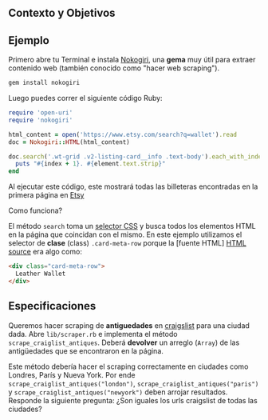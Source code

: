 ## Contexto y Objetivos

## Ejemplo

Primero abre tu Terminal e instala [Nokogiri](http://www.nokogiri.org/), una **gema** muy útil para extraer contenido web (también conocido como "hacer web scraping").

```bash
gem install nokogiri
```
Luego puedes correr el siguiente código Ruby:

```ruby
require 'open-uri'
require 'nokogiri'

html_content = open('https://www.etsy.com/search?q=wallet').read
doc = Nokogiri::HTML(html_content)

doc.search('.wt-grid .v2-listing-card__info .text-body').each_with_index do |element, index|
  puts "#{index + 1}. #{element.text.strip}"
end
```

Al ejecutar este código, este mostrará todas las billeteras encontradas en la primera página en [Etsy](https://www.etsy.com/search?q=wallet)

Como funciona?

El método `search` toma un [selector CSS](https://developer.mozilla.org/en-US/docs/Web/Guide/CSS/Getting_started/Selectors) y busca todos los elementos HTML en la página que coincidan con el mismo. En este ejemplo utilizamos el selector de **clase** (class) `.card-meta-row` porque la [fuente HTML] [HTML source](https://support.mozilla.org/en-US/questions/873324) era algo como:

```html
<div class="card-meta-row">
  Leather Wallet
</div>
```

## Especificaciones

Queremos hacer scraping de **antiguedades** en [craigslist](https://craigslist.org/) para una ciudad dada. Abre `lib/scraper.rb` e implementa el método `scrape_craiglist_antiques`. Deberá **devolver** un arreglo (`Array`) de las antigüedades que se encontraron en la página.

Este método debería hacer el scraping correctamente en ciudades como Londres, París y Nueva York. Por ende `scrape_craiglist_antiques("london")`, `scrape_craiglist_antiques("paris")` y `scrape_craiglist_antiques("newyork")` deben arrojar resultados. Responde la siguiente pregunta: ¿Son iguales los urls craigslist de todas las ciudades?
